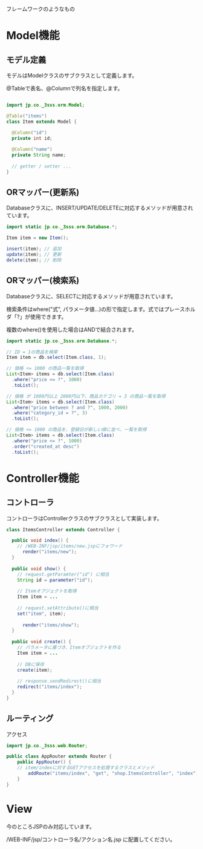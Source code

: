 フレームワークのようなもの

# Model機能

## モデル定義

モデルはModelクラスのサブクラスとして定義します。

@Tableで表名、@Columnで列名を指定します。

```java

import jp.co._3sss.orm.Model;

@Table("items")
class Item extends Model {

  @Column("id")
  private int id;
  
  @Column("name")
  private String name;
  
  // getter / setter ...
}
```

## ORマッパー(更新系)

Databaseクラスに、INSERT/UPDATE/DELETEに対応するメソッドが用意されています。

```java
import static jp.co._3sss.orm.Database.*;

Item item = new Item();

insert(item); // 追加
update(item); // 更新
delete(item); // 削除
```

## ORマッパー(検索系)

Databaseクラスに、SELECTに対応するメソッドが用意されています。

検索条件はwhere("式", パラメータ値...)の形で指定します。式ではプレースホルダ「?」が使用できます。

複数のwhere()を使用した場合はANDで結合されます。

```java
import static jp.co._3sss.orm.Database.*;

// ID = 1の商品を検索
Item item = db.select(Item.class, 1);

// 価格 <= 1000 の商品一覧を取得
List<Item> items = db.select(Item.class)
  .where("price <= ?", 1000)
  .toList();

// 価格 が 1000円以上 2000円以下、商品カテゴリ = 3 の商品一覧を取得
List<Item> items = db.select(Item.class)
  .where("price between ? and ?", 1000, 2000)
  .where("category_id = ?", 3)
  .toList();

// 価格 <= 1000 の商品を、登録日が新しい順に並べ、一覧を取得
List<Item> items = db.select(Item.class)
  .where("price <= ?", 1000)
  .order("created_at desc")
  .toList();
```

# Controller機能

## コントローラ

コントローラはControllerクラスのサブクラスとして実装します。

```java
class ItemsController extends Controller {

  public void index() {
    // /WEB-INF/jsp/items/new.jspにフォワード
	  render("items/new");
  }
  
  public void show() {
    // request.getParamter("id") に相当
    String id = parameter("id");
    
    // Itemオブジェクトを取得
    Item item = ...
    
    // request.setAttribute()に相当
    set("item", item);
    
	  render("items/show");
  }
  
  public void create() {
    // パラメータに基づき、Itemオブジェクトを作る
    Item item = ...
    
    // DBに保存
    create(item);
    
    // response.sendRedirect()に相当
    redirect("items/index");
  }
}
```

## ルーティング

アクセス

```java
import jp.co._3sss.web.Router;

public class AppRouter extends Router {
	public AppRouter() {
    // item/indexに対するGETアクセスを処理するクラスとメソッド
		addRoute("items/index", "get", "shop.ItemsController", "index");
	}
}
```

# View

今のところJSPのみ対応しています。

/WEB-INF/jsp/コントローラ名/アクション名.jsp
に配置してください。

